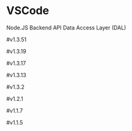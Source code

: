# VSCode
Node.JS Backend API Data Access Layer (DAL)

#v1.3.51

#v1.3.19

#v1.3.17

#v1.3.13

#v1.3.2

#v1.2.1

#v1.1.7

#v1.1.5
